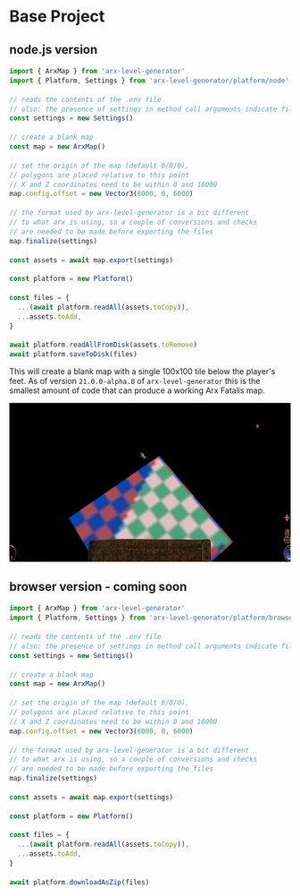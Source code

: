# Base Project

## node.js version

```ts
import { ArxMap } from 'arx-level-generator'
import { Platform, Settings } from 'arx-level-generator/platform/node'

// reads the contents of the .env file
// also: the presence of settings in method call arguments indicate file io happening inside (delayed as much as possible)
const settings = new Settings()

// create a blank map
const map = new ArxMap()

// set the origin of the map (default 0/0/0),
// polygons are placed relative to this point
// X and Z coordinates need to be within 0 and 16000
map.config.offset = new Vector3(6000, 0, 6000)

// the format used by arx-level-generator is a bit different
// to what arx is using, so a couple of conversions and checks
// are needed to be made before exporting the files
map.finalize(settings)

const assets = await map.export(settings)

const platform = new Platform()

const files = {
  ...(await platform.readAll(assets.toCopy)),
  ...assets.toAdd,
}

await platform.readAllFromDisk(assets.toRemove)
await platform.saveToDisk(files)
```

This will create a blank map with a single 100x100 tile below the player's feet.
As of version `21.0.0-alpha.8` of `arx-level-generator` this is the smallest
amount of code that can produce a working Arx Fatalis map.

![how the base project looks](img/base-project.jpg?raw=true 'how the base project looks')

## browser version - coming soon

```ts
import { ArxMap } from 'arx-level-generator'
import { Platform, Settings } from 'arx-level-generator/platform/browser'

// reads the contents of the .env file
// also: the presence of settings in method call arguments indicate file io happening inside (delayed as much as possible)
const settings = new Settings()

// create a blank map
const map = new ArxMap()

// set the origin of the map (default 0/0/0),
// polygons are placed relative to this point
// X and Z coordinates need to be within 0 and 16000
map.config.offset = new Vector3(6000, 0, 6000)

// the format used by arx-level-generator is a bit different
// to what arx is using, so a couple of conversions and checks
// are needed to be made before exporting the files
map.finalize(settings)

const assets = await map.export(settings)

const platform = new Platform()

const files = {
  ...(await platform.readAll(assets.toCopy)),
  ...assets.toAdd,
}

await platform.downloadAsZip(files)
```
